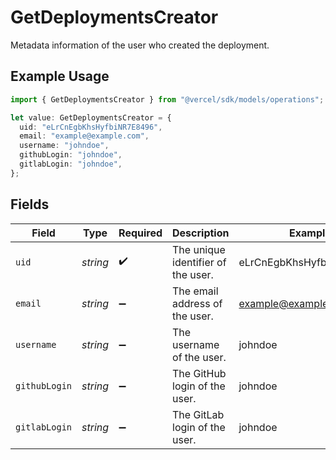 # GetDeploymentsCreator

Metadata information of the user who created the deployment.

## Example Usage

```typescript
import { GetDeploymentsCreator } from "@vercel/sdk/models/operations";

let value: GetDeploymentsCreator = {
  uid: "eLrCnEgbKhsHyfbiNR7E8496",
  email: "example@example.com",
  username: "johndoe",
  githubLogin: "johndoe",
  gitlabLogin: "johndoe",
};
```

## Fields

| Field                              | Type                               | Required                           | Description                        | Example                            |
| ---------------------------------- | ---------------------------------- | ---------------------------------- | ---------------------------------- | ---------------------------------- |
| `uid`                              | *string*                           | :heavy_check_mark:                 | The unique identifier of the user. | eLrCnEgbKhsHyfbiNR7E8496           |
| `email`                            | *string*                           | :heavy_minus_sign:                 | The email address of the user.     | example@example.com                |
| `username`                         | *string*                           | :heavy_minus_sign:                 | The username of the user.          | johndoe                            |
| `githubLogin`                      | *string*                           | :heavy_minus_sign:                 | The GitHub login of the user.      | johndoe                            |
| `gitlabLogin`                      | *string*                           | :heavy_minus_sign:                 | The GitLab login of the user.      | johndoe                            |